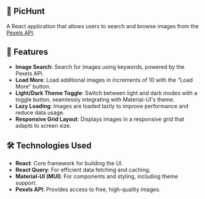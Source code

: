 ## 📸 PicHunt

A React application that allows users to search and browse images from the [Pexels API](https://www.pexels.com/api/). 

## 🚀 Features

- **Image Search**: Search for images using keywords, powered by the Pexels API.
- **Load More**: Load additional images in increments of 10 with the "Load More" button.
- **Light/Dark Theme Toggle**: Switch between light and dark modes with a toggle button, seamlessly integrating with Material-UI's theme.
- **Lazy Loading**: Images are loaded lazily to improve performance and reduce data usage.
- **Responsive Grid Layout**: Displays images in a responsive grid that adapts to screen size.

## 🛠️ Technologies Used

- **React**: Core framework for building the UI.
- **React Query**: For efficient data fetching and caching.
- **Material-UI (MUI)**: For components and styling, including theme support.
- **Pexels API**: Provides access to free, high-quality images.